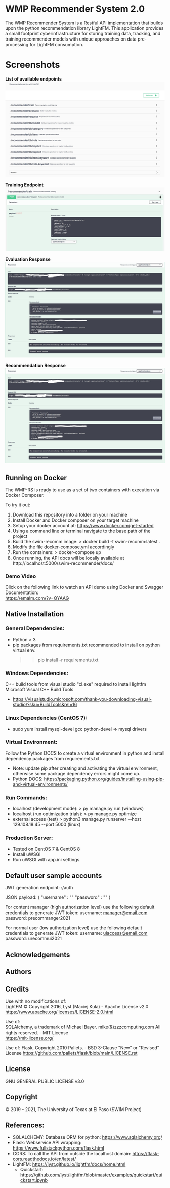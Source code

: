 # WMP Recommender System 2.0
The WMP Recommender System is a Restful API implementation that builds upon the python recommendation library LightFM. This application provides a small footprint cyberinfrastructure for storing training data, tracking, and training recommender models with unique approaches on data pre-processing for LightFM consumption.

# Screenshots
**List of available endpoints**  
![Alt text](screenshots/endpoint_list.jpg?raw=true "Endpoint Listing")

**Training Endpoint**   
![Alt text](screenshots/training_endpoint.jpg?raw=true "Training Endpoint")

**Evaluation Response**   
![Alt text](screenshots/evaluation_response.jpg?raw=true "Evaluation Response")

**Recommendation Response**   
![Alt text](screenshots/evaluation_response.jpg?raw=true "Recommendation Response")

## Running on Docker
The WMP-RS is ready to use as a set of two containers with execution via Docker Composer.

To try it out:  
1) Download this repository into a folder on your machine    
2) Install Docker and Docker composer on your target machine    
3) Setup your docker account at: https://www.docker.com/get-started    
4) Using a command line or terminal navigate to the base path of the project  
5) Build the swim-recomm image: > docker build -t swim-recomm:latest .    
6) Modify the file docker-compose.yml accordingly  
6) Run the containers: > docker-compose up  
7) Once running, the API docs will be locally available at http://localhost:5000/swim-recommender/docs/

### Demo Video
Click on the following link to watch an API demo using Docker and Swagger Documentation:   
https://emalm.com/?v=QYAAG

## Native Installation

### General Dependencies:  
+ Python > 3
+ pip packages from requirements.txt recommended to install on python virtual env.
   >> pip install -r requirements.txt

### Windows Dependencies:
C++ build tools from visual studio "cl.exe" required to install lightfm 
Microsoft Visual C++ Build Tools
+ https://visualstudio.microsoft.com/thank-you-downloading-visual-studio/?sku=BuildTools&rel=16

### Linux Dependencies (CentOS 7):
+ sudo yum install mysql-devel gcc python-devel   => mysql drivers

### Virtual Environment:   
Follow the Python DOCS to create a virtual environment in python and install dependency packages from requirements.txt
+ Note: update pip after creating and activating the virtual environment, otherwise some package dependency errors might come up.
+ Python DOCS: https://packaging.python.org/guides/installing-using-pip-and-virtual-environments/

### Run Commands:  
+ localhost (development mode): > py manage.py run (windows)
+ localhost (run optimization trials): > py manage.py optimize
+ external access (test) > python3 manage.py  runserver --host 129.108.18.45 --port 5000 (linux)   

### Production Server:
+ Tested on CentOS 7 & CentOS 8
+ Install uWSGI
+ Run uWSGI with app.ini settings.

## Default user sample accounts
JWT generation endpoint: <host>:<port>/auth

JSON payload:
{
   "username" : "<email>"
   "password" : "<password>"
}

For content manager (high authorization level) use the following default credentials to generate JWT token:
username: manager@email.com
password: precommanger2021

For normal user (low authorization level) use the following default
credentials to generate JWT token:
username: uiaccess@email.com
password: urecommui2021

## Acknowledgements
 

## Authors


## Credits
Use with no modifications of:   
LightFM © Copyright 2016, Lyst (Maciej Kula) - Apache License v2.0   
https://www.apache.org/licenses/LICENSE-2.0.html

Use of:   
SQLAlchemy, a trademark of Michael Bayer. mike(&)zzzcomputing.com All rights reserved. - MIT License   
https://mit-license.org/   

Use of:
Flask, Copyright 2010 Pallets. - BSD 3-Clause "New" or "Revised" License
https://github.com/pallets/flask/blob/main/LICENSE.rst

## License
GNU GENERAL PUBLIC LICENSE v3.0

## Copyright
© 2019 - 2021, The University of Texas at El Paso (SWIM Project)

## References: 
+ SQLALCHEMY: Database ORM for python: https://www.sqlalchemy.org/
+ Flask: Webservice API wrapping: https://www.fullstackpython.com/flask.html
+ CORS: To call the API from outside the localhost domain: https://flask-cors.readthedocs.io/en/latest/
+ LightFM: https://lyst.github.io/lightfm/docs/home.html
    - Quickstart: https://github.com/lyst/lightfm/blob/master/examples/quickstart/quickstart.ipynb

